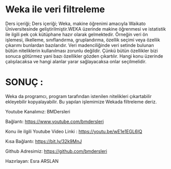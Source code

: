 # Weka ile veri filtreleme
Ders içeriği; Ders içeriği; Weka, makine öğrenimi amacıyla Waikato Üniversitesinde geliştirilmiştir.WEKA üzerinde makine öğrenmesi ve istatistik ile ilgili pek çok kütüphane hazır olarak gelmektedir. Örneğin veri ön işlemesi, ilkelleme, sınıflandırma, gruplandırma, özellik seçimi veya özellik çıkarımı  bunlardan bazılarıdır. Veri madenciliğinde veri setinde bulunan bütün niteliklerin kullanılması zorunlu değildir. Çünkü bütün özellikler bizi sonuca götürmez yani bazı özellikler gözden çıkartılır. Hangi konu üzerinde çalışılacaksa ve hangi alanlar yarar sağlayacaksa onlar seçilmelidir. 

# SONUÇ : 
Weka da programcı, program tarafından istenilen nitelikleri çıkartabilir ekleyebilir kopyalayabilir. Bu yapılan işlemimize Wekada filtreleme deriz.

   


   Youtube Kanalımız: BMDersleri

   Bağlantı: https://www.youtube.com/bmdersleri

   Konu ile ilgili Youtube Video Linki : https://youtu.be/wE1e1EGL6IQ

   Kısa Bağlantı: https://bit.ly/32k9MnJ

   Github Adresimiz: https://github.com/bmdersleri

   Hazırlayan: Esra ARSLAN
